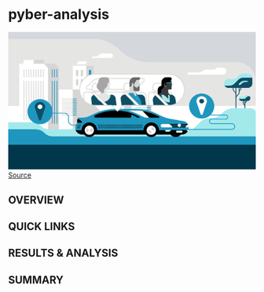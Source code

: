 # pyber-analysis

![alt_text](https://github.com/farwaali08/pyber-analysis/blob/4796dc8c3d14b6a5c595430828bd277bf8bcf3cd/ridesharing_future.png.webp)
[Source](https://www.theengineblock.com/uber-lyft-and-the-culture-of-ridesharing-can-it-survive/)

## OVERVIEW
## QUICK LINKS
## RESULTS & ANALYSIS
## SUMMARY
